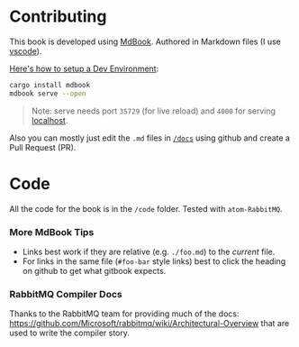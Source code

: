 # Contributing

This book is developed using [MdBook](https://github.com/rust-lang/mdBook/releases/download/v0.4.14/mdbook-v0.4.14-x86_64-unknown-linux-gnu.tar.gz). Authored in Markdown files (I use [vscode](http://vscode.com)).

[Here's how to setup a Dev Environment](https://rust-lang.github.io/mdBook/index.html):

```bash
cargo install mdbook
mdbook serve --open
```
> Note: serve needs port `35729` (for live reload) and `4000` for serving [localhost](http://localhost:4000).

Also you can mostly just edit the `.md` files in [`/docs`](https://github.com/armanriazi/rabbitmq/docs) using github and create a Pull Request (PR).

# Code
All the code for the book is in the `/code` folder. Tested with `atom-RabbitMQ`.

### More MdBook Tips
* Links best work if they are relative (e.g. `./foo.md`) to the *current* file.
* For links in the same file (`#foo-bar` style links) best to click the heading on github to get what gitbook expects.

### RabbitMQ Compiler Docs
Thanks to the RabbitMQ team for providing much of the docs: https://github.com/Microsoft/rabbitmq/wiki/Architectural-Overview that are used to write the compiler story.
